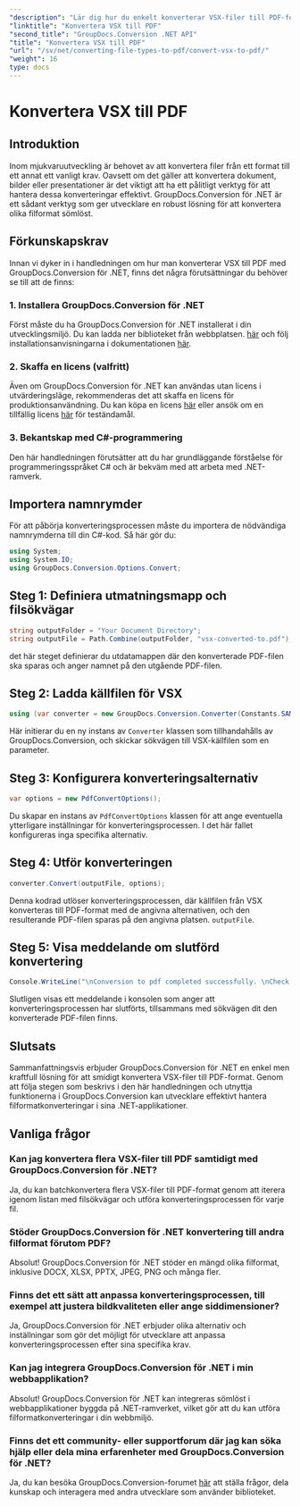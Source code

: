 ```yaml
---
"description": "Lär dig hur du enkelt konverterar VSX-filer till PDF-format med GroupDocs.Conversion för .NET. Följ vår steg-för-steg-handledning."
"linktitle": "Konvertera VSX till PDF"
"second_title": "GroupDocs.Conversion .NET API"
"title": "Konvertera VSX till PDF"
"url": "/sv/net/converting-file-types-to-pdf/convert-vsx-to-pdf/"
"weight": 16
type: docs
---
```

# Konvertera VSX till PDF

## Introduktion
Inom mjukvaruutveckling är behovet av att konvertera filer från ett format till ett annat ett vanligt krav. Oavsett om det gäller att konvertera dokument, bilder eller presentationer är det viktigt att ha ett pålitligt verktyg för att hantera dessa konverteringar effektivt. GroupDocs.Conversion för .NET är ett sådant verktyg som ger utvecklare en robust lösning för att konvertera olika filformat sömlöst.
## Förkunskapskrav
Innan vi dyker in i handledningen om hur man konverterar VSX till PDF med GroupDocs.Conversion för .NET, finns det några förutsättningar du behöver se till att de finns:
### 1. Installera GroupDocs.Conversion för .NET
Först måste du ha GroupDocs.Conversion för .NET installerat i din utvecklingsmiljö. Du kan ladda ner biblioteket från webbplatsen. [här](https://releases.groupdocs.com/conversion/net/) och följ installationsanvisningarna i dokumentationen [här](https://tutorials.groupdocs.com/conversion/net/).
### 2. Skaffa en licens (valfritt)
Även om GroupDocs.Conversion för .NET kan användas utan licens i utvärderingsläge, rekommenderas det att skaffa en licens för produktionsanvändning. Du kan köpa en licens [här](https://purchase.groupdocs.com/buy) eller ansök om en tillfällig licens [här](https://purchase.groupdocs.com/temporary-license/) för teständamål.
### 3. Bekantskap med C#-programmering
Den här handledningen förutsätter att du har grundläggande förståelse för programmeringsspråket C# och är bekväm med att arbeta med .NET-ramverk.

## Importera namnrymder
För att påbörja konverteringsprocessen måste du importera de nödvändiga namnrymderna till din C#-kod. Så här gör du:

```csharp
using System;
using System.IO;
using GroupDocs.Conversion.Options.Convert;
```
## Steg 1: Definiera utmatningsmapp och filsökvägar
```csharp
string outputFolder = "Your Document Directory";
string outputFile = Path.Combine(outputFolder, "vsx-converted-to.pdf");
```
det här steget definierar du utdatamappen där den konverterade PDF-filen ska sparas och anger namnet på den utgående PDF-filen.
## Steg 2: Ladda källfilen för VSX
```csharp
using (var converter = new GroupDocs.Conversion.Converter(Constants.SAMPLE_VSX))
```
Här initierar du en ny instans av `Converter` klassen som tillhandahålls av GroupDocs.Conversion, och skickar sökvägen till VSX-källfilen som en parameter.
## Steg 3: Konfigurera konverteringsalternativ
```csharp
var options = new PdfConvertOptions();
```
Du skapar en instans av `PdfConvertOptions` klassen för att ange eventuella ytterligare inställningar för konverteringsprocessen. I det här fallet konfigureras inga specifika alternativ.
## Steg 4: Utför konverteringen
```csharp
converter.Convert(outputFile, options);
```
Denna kodrad utlöser konverteringsprocessen, där källfilen från VSX konverteras till PDF-format med de angivna alternativen, och den resulterande PDF-filen sparas på den angivna platsen. `outputFile`.
## Steg 5: Visa meddelande om slutförd konvertering
```csharp
Console.WriteLine("\nConversion to pdf completed successfully. \nCheck output in {0}", outputFolder);
```
Slutligen visas ett meddelande i konsolen som anger att konverteringsprocessen har slutförts, tillsammans med sökvägen dit den konverterade PDF-filen finns.

## Slutsats
Sammanfattningsvis erbjuder GroupDocs.Conversion för .NET en enkel men kraftfull lösning för att smidigt konvertera VSX-filer till PDF-format. Genom att följa stegen som beskrivs i den här handledningen och utnyttja funktionerna i GroupDocs.Conversion kan utvecklare effektivt hantera filformatkonverteringar i sina .NET-applikationer.
## Vanliga frågor
### Kan jag konvertera flera VSX-filer till PDF samtidigt med GroupDocs.Conversion för .NET?
Ja, du kan batchkonvertera flera VSX-filer till PDF-format genom att iterera igenom listan med filsökvägar och utföra konverteringsprocessen för varje fil.
### Stöder GroupDocs.Conversion för .NET konvertering till andra filformat förutom PDF?
Absolut! GroupDocs.Conversion för .NET stöder en mängd olika filformat, inklusive DOCX, XLSX, PPTX, JPEG, PNG och många fler.
### Finns det ett sätt att anpassa konverteringsprocessen, till exempel att justera bildkvaliteten eller ange siddimensioner?
Ja, GroupDocs.Conversion för .NET erbjuder olika alternativ och inställningar som gör det möjligt för utvecklare att anpassa konverteringsprocessen efter sina specifika krav.
### Kan jag integrera GroupDocs.Conversion för .NET i min webbapplikation?
Absolut! GroupDocs.Conversion för .NET kan integreras sömlöst i webbapplikationer byggda på .NET-ramverket, vilket gör att du kan utföra filformatkonverteringar i din webbmiljö.
### Finns det ett community- eller supportforum där jag kan söka hjälp eller dela mina erfarenheter med GroupDocs.Conversion för .NET?
Ja, du kan besöka GroupDocs.Conversion-forumet [här](https://forum.groupdocs.com/c/conversion/11) att ställa frågor, dela kunskap och interagera med andra utvecklare som använder biblioteket.